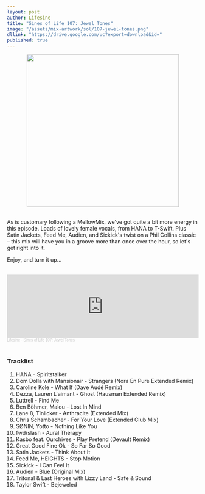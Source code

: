 ```yaml
---
layout: post
author: Lifesine
title: "Sines of Life 107: Jewel Tones"
image: "/assets/mix-artwork/sol/107-jewel-tones.png"
dllink: "https://drive.google.com/uc?export=download&id="
published: true
---
```


<div style="text-align:center"><img src="{{ page.image }}" width="400px" height="auto" /></div>
<br>

As is customary following a MellowMix, we've got quite a bit more energy in this episode. Loads of lovely female vocals, from HANA to T-Swift. Plus Satin Jackets, Feed Me, Audien, and Sickick's twist on a Phil Collins classic – this mix will have you in a groove more than once over the hour, so let's get right into it.

Enjoy, and turn it up...

<br>

<iframe width="100%" height="166" scrolling="no" frameborder="no" allow="autoplay" src="https://w.soundcloud.com/player/?url=https%3A//api.soundcloud.com/tracks/1395998386&color=%2320be46&auto_play=false&hide_related=false&show_comments=true&show_user=true&show_reposts=false&show_teaser=true"></iframe><div style="font-size: 10px; color: #cccccc;line-break: anywhere;word-break: normal;overflow: hidden;white-space: nowrap;text-overflow: ellipsis; font-family: Interstate,Lucida Grande,Lucida Sans Unicode,Lucida Sans,Garuda,Verdana,Tahoma,sans-serif;font-weight: 100;"><a href="https://soundcloud.com/lifesine" title="Lifesine" target="_blank" style="color: #cccccc; text-decoration: none;">Lifesine</a> · <a href="https://soundcloud.com/lifesine/sines-of-life-107" title="Sines of Life 107: Jewel Tones" target="_blank" style="color: #cccccc; text-decoration: none;">Sines of Life 107: Jewel Tones</a></div>

<br>

### Tracklist

01. HANA - Spiritstalker
02. Dom Dolla with Mansionair - Strangers (Nora En Pure Extended Remix)
03. Caroline Kole - What If (Dave Audé Remix)
04. Dezza, Lauren L'aimant - Ghost (Hausman Extended Remix)
05. Luttrell - Find Me
06. Ben Böhmer, Malou - Lost In Mind
07. Lane 8, Tinlicker - Anthracite (Extended Mix)
08. Chris Schambacher - For Your Love (Extended Club Mix)
09. SØNIN, Yotto - Nothing Like You
10. fwd/slash - Aural Therapy
11. Kasbo feat. Ourchives - Play Pretend (Devault Remix)
12. Great Good Fine Ok - So Far So Good
13. Satin Jackets - Think About It
14. Feed Me, HEIGHTS - Stop Motion
15. Sickick - I Can Feel It
16. Audien - Blue (Original Mix)
17. Tritonal & Last Heroes with Lizzy Land - Safe & Sound
18. Taylor Swift - Bejeweled

<br>